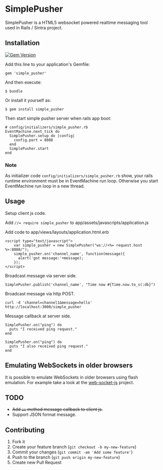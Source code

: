 # SimplePusher

SimplePusher is a HTML5 websocket powered realtime messaging tool used in Rails / Sintra project.

## Installation

[![Gem Version](https://badge.fury.io/rb/simple_pusher@2x.png)](http://badge.fury.io/rb/simple_pusher)

Add this line to your application's Gemfile:

    gem 'simple_pusher'

And then execute:

    $ bundle

Or install it yourself as:

    $ gem install simple_pusher

Then start simple pusher server when rails app boot:

    # config/initializers/simple_pusher.rb
    EventMachine.next_tick do
      SimplePusher.setup do |config|
        config.port = 8088
      end
      SimplePusher.start
    end

### Note

As initializer code `config/initializers/simple_pusher.rb` show, your rails runtime environment must be in EventMachine run loop. Otherwise you start EventMachine run loop in a new thread.

## Usage

Setup client js code.

Add `//= require simple_pusher` to app/assets/javascripts/application.js

Add code to app/views/layouts/application.html.erb
```
<script type="text/javascript">
    var simple_pusher = new SimplePusher("ws://<%= request.host %>:8088/");
    simple_pusher.on('channel_name', function(message){
      alert('got message:'+message);
    });
</script>
```

Broadcast message via server side.

```
SimplePusher.publish('channel_name', "Time now #{Time.now.to_s(:db}")
```

Broadcast message via http POST.
```
curl -d 'channel=channel1&message=hello'  http://localhost:3000/simple_pusher
```

Message callback at server side.

```
SimplePusher.on("ping") do
  puts "I received ping request."
end

SimplePusher.on("ping") do
  puts "I also received ping request."
end
```

## Emulating WebSockets in older browsers
It is possible to emulate WebSockets in older browsers using flash emulation. For example take a look at the [web-socket-js](https://github.com/gimite/web-socket-js) project.

## TODO

* <del>Add `on` method message callback to client js.</del>
* Support JSON format message.

## Contributing

1. Fork it
2. Create your feature branch (`git checkout -b my-new-feature`)
3. Commit your changes (`git commit -am 'Add some feature'`)
4. Push to the branch (`git push origin my-new-feature`)
5. Create new Pull Request
